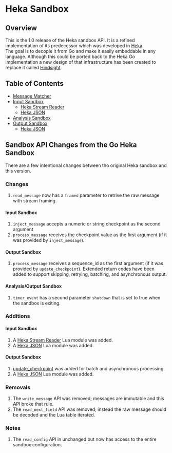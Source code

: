 # Heka Sandbox

## Overview

This is the 1.0 release of the Heka sandbox API.  It is a refined implementation
of its predecessor which was developed in [Heka](https://github.com/mozilla-services/heka).  
The goal is to decople it from Go and make it easily embeddable in any language.
Although this could be ported back to the Heka Go implementation a new design
of that infrastructure has been created to replace it called 
[Hindsight](https://github.com/trink/hindsight).

## Table of Contents

* [Message Matcher](message_matcher.md)
* [Input Sandbox](input.md)
  * [Heka Stream Reader](heka_stream_reader.md)
  * [Heka JSON](heka_json.md)
* [Analysis Sandbox](analysis.md)
* [Output Sandbox](output.md)
  * [Heka JSON](heka_json.md)

## Sandbox API Changes from the Go Heka Sandbox

There are a few intentional changes between tho original Heka sandbox and this version.

### Changes

1. `read_message` now has a `framed` parameter to retrive the raw message with stream framing.

#### Input Sandbox

1. `inject_message` accepts a numeric or string checkpoint as the second argument
1. `process_message` receives the checkpoint value as the first argument (if it was provided by `inject_message`).

#### Output Sandbox

1. `process_message` receives a sequence_id as the first argument (if it was provided by `update_checkpoint`).
   Extended return codes have been added to support skipping, retrying, batching, and asynchronous output.

#### Analysis/Output Sandbox

1. `timer_event` has a second parameter `shutdown` that is set to true when the sandbox is exiting.

### Additions

#### Input Sandbox

1. A [Heka Stream Reader](heka_stream_reader.md) Lua module was added.
1. A [Heka JSON](heka_json.md) Lua module was added.

#### Output Sandbox

1. [update_checkpoint](output.md#update_checkpoint) was added for batch and asynchronous processing.
1. A [Heka JSON](heka_json.md) Lua module was added.

### Removals

1. The `write_message` API was removed; messages are immutable and this API broke that rule.
1. The `read_next_field` API was removed; instead the raw message should be decoded and the Lua table iterated.

### Notes

1. The `read_config` API in unchanged but now has access to the entire sandbox configuration.
